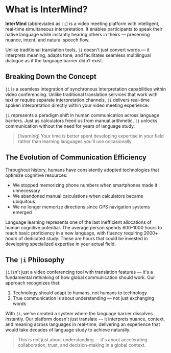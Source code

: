# What is InterMind?

**InterMind** (abbreviated as `|i`) is a video meeting platform with intelligent, real-time simultaneous interpretation. It enables participants to speak their native language while instantly hearing others in theirs — preserving nuance, intent, and natural speech flow.

Unlike traditional translation tools, `|i` doesn't just convert words — it interprets meaning, adapts tone, and facilitates seamless multilingual dialogue as if the language barrier didn’t exist.

## Breaking Down the Concept

`|i` is a seamless integration of synchronous interpretation capabilities within video conferencing. Unlike traditional translation services that work with text or require separate interpretation channels, `|i` delivers real-time spoken interpretation directly within your video meeting experience.

`|i` represents a paradigm shift in human communication across language barriers. Just as calculators freed us from manual arithmetic, `|i` unlocks communication without the need for years of language study.

> [!warning] Your time is better spent developing expertise in your field rather than learning languages you'll use occasionally

## The Evolution of Communication Efficiency

Throughout history, humans have consistently adopted technologies that optimize cognitive resources:

- We stopped memorizing phone numbers when smartphones made it unnecessary
- We abandoned manual calculations when calculators became ubiquitous
- We no longer memorize directions since GPS navigation systems emerged

Language learning represents one of the last inefficient allocations of human cognitive potential. The average person spends 600–1000 hours to reach basic proficiency in a new language, with fluency requiring 2000+ hours of dedicated study. These are hours that could be invested in developing specialized expertise in your actual field.

## The `|i` Philosophy

`|i` isn't just a video conferencing tool with translation features — it's a fundamental rethinking of how global communication should work. Our approach recognizes that:

1. Technology should adapt to humans, not humans to technology
2. True communication is about understanding — not just exchanging words

With `|i`, we've created a system where the language barrier dissolves instantly. Our platform doesn't just translate — it interprets nuance, context, and meaning across languages in real-time, delivering an experience that would take decades of language study to achieve naturally.

> This is not just about understanding — it's about accelerating collaboration, trust, and decision-making in a global context.

